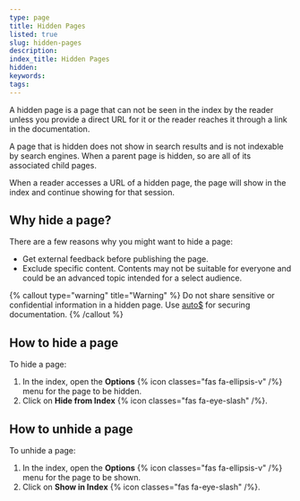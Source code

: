 ```yaml
---
type: page
title: Hidden Pages
listed: true
slug: hidden-pages
description: 
index_title: Hidden Pages
hidden: 
keywords: 
tags: 
---
```


A hidden page is a page that can not be seen in the index by the reader unless you provide a direct URL for it or the reader reaches it through a link in the documentation.

A page that is hidden does not show in search results and is not indexable by search engines. When a parent page is hidden, so are all of its associated child pages.

When a reader accesses a URL of a hidden page, the page will show in the index and continue showing for that session.

## Why hide a page?

There are a few reasons why you might want to hide a page:

- Get external feedback before publishing the page.
- Exclude specific content. Contents may not be suitable for everyone and could be an advanced topic intended for a select audience.

{% callout type="warning" title="Warning" %}
Do not share sensitive or confidential information in a hidden page. Use [auto$](/support-center/custom-login) for securing documentation.
{% /callout %}

## How to hide a page

To hide a page:

1. In the index, open the **Options** {% icon classes="fas fa-ellipsis-v" /%} menu for the page to be hidden.
2. Click on **Hide from Index** {% icon classes="fas fa-eye-slash" /%}.

## How to unhide a page

To unhide a page:

1. In the index, open the **Options** {% icon classes="fas fa-ellipsis-v" /%} menu for the page to be shown.
2. Click on **Show in Index** {% icon classes="fas fa-eye-slash" /%}.